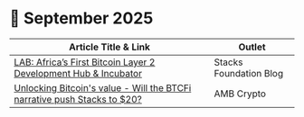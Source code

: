 # 🔸 September 2025

| Article Title & Link                                                                                                                                                           | Outlet                 |
| ------------------------------------------------------------------------------------------------------------------------------------------------------------------------------ | ---------------------- |
| [LAB: Africa’s First Bitcoin Layer 2 Development Hub & Incubator](https://stacks.org/let-africa-build?ref=stacksblog)                                                          | Stacks Foundation Blog |
| [Unlocking Bitcoin's value - Will the BTCFi narrative push Stacks to $20?](https://eng.ambcrypto.com/unlocking-bitcoins-value-will-the-btcfi-narrative-push-stacks-stx-to-20/) | AMB Crypto             |
